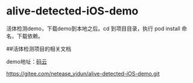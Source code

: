 # alive-detected-iOS-demo
活体检测demo，下载demo到本地之后。cd 到项目目录，执行 pod install 命名，下载依赖。

##活体检测项目的相关文档

demo地址：[码云](https://gitee.com/netease_yidun/alive-detected-iOS-demo.git)

https://gitee.com/netease_yidun/alive-detected-iOS-demo.git